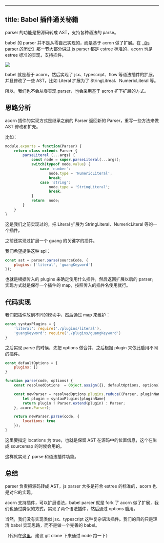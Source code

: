 
---
title: Babel 插件通关秘籍
---

parser 的功能是把源码转成 AST，支持各种语法的 parse。

babel 的 parser 并不是从零自己实现的，而是基于 acron 做了扩展。在 [《js parser 的历史》](https://juejin.cn/book/6946117847848321055/section/6947682728200372232)那一节大部分讲过 js parser 都是 estree 标准的，acorn 也是 estree 标准的实现，支持插件，

![](https://p1-juejin.byteimg.com/tos-cn-i-k3u1fbpfcp/08bfa0a1014d452a9b8d9940e106bf25~tplv-k3u1fbpfcp-watermark.image)

babel 就是基于 acorn，然后实现了 jsx、typescript、flow 等语法插件的扩展，并且修改了一些 AST，比如 Literal 扩展为了 StringLitreal、NumericLiteral 等。

所以，我们也不会从零实现 parser，也会采用基于 acron 扩下扩展的方式。

## 思路分析

acorn 插件的实现方式是继承之前的 Parser 返回新的 Parser，重写一些方法来做 AST 修改和扩充。

比如：

```javascript
module.exports = function(Parser) {
    return class extends Parser {
        parseLiteral (...args) {
            const node = super.parseLiteral(...args);
            switch(typeof node.value) {
                case 'number':
                    node.type = 'NumericLiteral';
                    break;
                case 'string':
                    node.type = 'StringLiteral';
                    break;
            }
            return  node;
        }
    }
}
```
这是我们之前实现过的，把 Literal 扩展为 StringLiteral、NumericLiteral 等的一个插件。

之前还实现过扩展一个 guang 的关键字的插件。

我们希望提供这种 api：

```javascript
const ast = parser.parse(sourceCode, {
    plugins: ['literal', 'guangKeyword']
});
```

也就是根据传入的 plugins 来确定使用什么插件，然后返回扩展以后的 parser。实现方式就是保存一个插件的 map，按照传入的插件名使用就行。

## 代码实现

我们把插件放到不同的模块中，然后通过 map 来维护：

```javascript
const syntaxPlugins = {
    'literal': require('./plugins/literal'),
    'guangKeyword': require('./plugins/guangKeyword')
}
```

之后实现 parse 的时候，先把 options 做合并，之后根据 plugin 来依此启用不同的插件。
```javascript
const defaultOptions = {
    plugins: []
}

function parse(code, options) {
    const resolvedOptions  = Object.assign({}, defaultOptions, options);

    const newParser = resolvedOptions.plugins.reduce((Parser, pluginName) => {
        let plugin = syntaxPlugins[pluginName]
        return plugin ? Parser.extend(plugin) : Parser; 
    }, acorn.Parser);

    return newParser.parse(code, {
        locations: true
    });
}
```

这里要指定 locations 为 true，也就是保留 AST 在源码中的位置信息，这个在生成 sourcemap 的时候会用的。

这样就实现了 parse 和语法插件功能。

## 总结

parser 负责把源码转成 AST，js parser 大多是符合 estree 的标准的，acorn 也是对它的实现。

acorn 支持插件，可以扩展语法，babel parser 就是 fork 了 acorn 做了扩展，我们也通过类似的方式，实现了两个语法插件，然后通过 options 启用。

当然，我们没有实现类似 jsx、typescript 这种复杂语法插件。我们的目的只是理清 babel 实现思路，而不是做一个完善的 babel。

（代码在[这里](https://github.com/QuarkGluonPlasma/babel-plugin-exercize)，建议 git clone 下来通过 node 跑一下）




    